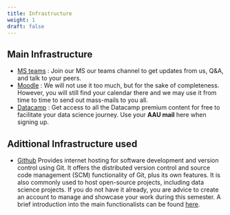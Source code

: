 ```yaml
---
title: Infrastructure
weight: 1
draft: false
---
```


## Main Infrastructure

* [MS teams](https://teams.microsoft.com/l/team/19%3akMdDOFrn6uzZlvgoDt-OkWnghls8APvwanMIxVi0C6M1%40thread.tacv2/conversations?groupId=33140795-6bca-4089-9e48-44f603474d4f&tenantId=f5dbba49-ce06-496f-ac3e-0cf14361d934)
: Join our MS our teams channel to get updates from us, Q&A, and talk to your peers.
* [Moodle](https://www.moodle.aau.dk/course/view.php?id=43220)
: We will not use it too much, but for the sake of completeness. However, you will still find your calendar there and we may use it from time to time to send out mass-mails to you all.
* [Datacamp](https://www.datacamp.com/groups/shared_links/203dff01bf43ed64b9089fbe962bf3b2da893ccd830520c2c43ff3cff98f6a4a)
: Get access to all the Datacamp premium content for free to facilitate your data science journey. Use your **AAU mail** here when signing up.

## Adittional Infrastructure used

* [Github](https://github.com/) Provides internet hosting for software development and version control using Git. It offers the distributed version control and source code management (SCM) functionality of Git, plus its own features. It is also commonly used to host open-source projects, including data science projects. If you do not have it already, you are advice to create an account to manage and showcase your work during this semester. A brief introduction into the main functionalists can be found [here](https://guides.github.com/activities/hello-world/).